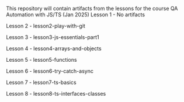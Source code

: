 This repository will contain artifacts from the lessons for the course QA Automation with JS/TS (Jan 2025)
Lesson 1 - No artifacts

Lesson 2 - lesson2-play-with-git

Lesson 3 - lesson3-js-essentials-part1

Lesson 4 - lesson4-arrays-and-objects

Lesson 5 - lesson5-functions

Lesson 6 - lesson6-try-catch-async

Lesson 7 - lesson7-ts-basics

Lesson 8 - lesson8-ts-interfaces-classes